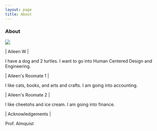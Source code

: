 ```yaml
---
layout: page
title: About
---
```


### About

<img src="{{ site.url }}{{ site.baseurl }}/assets/img/teamphoto.HEIC">

| Aileen W |

I have a dog and 2 turtles. I want to go into Human Centered Design and Engineering.


| Aileen's Roomate 1 |

I like cats, books, and arts and crafts. I am going into accounting.


| Aileen's Roomate 2 |

I like cheetohs and ice cream. I am going into finance.


| Acknowledgements |

Prof. Almquist
